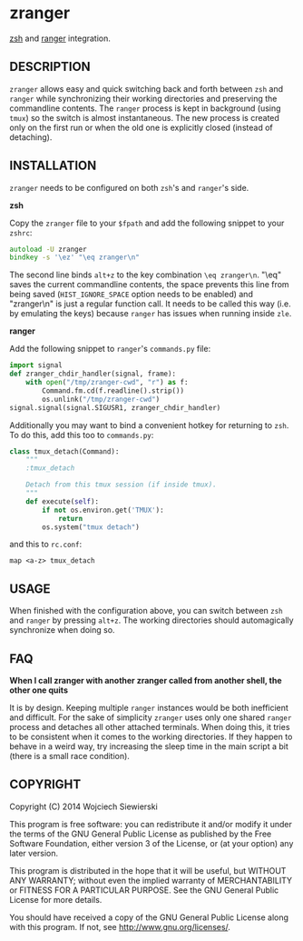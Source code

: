 zranger
=======

[zsh](http://www.zsh.org/) and [ranger](http://ranger.nongnu.org/) integration.

DESCRIPTION
-----------

`zranger` allows easy and quick switching back and forth between `zsh`
and `ranger` while synchronizing their working directories and
preserving the commandline contents. The `ranger` process is kept in
background (using `tmux`) so the switch is almost instantaneous. The
new process is created only on the first run or when the old one is
explicitly closed (instead of detaching).

INSTALLATION
------------

`zranger` needs to be configured on both `zsh`'s and `ranger`'s side.

**zsh**

Copy the `zranger` file to your `$fpath` and add the following snippet
to your `zshrc`:

```zsh
autoload -U zranger
bindkey -s '\ez' "\eq zranger\n"
```

The second line binds `alt+z` to the key combination `\eq zranger\n`.
"\eq" saves the current commandline contents, the space prevents this
line from being saved (`HIST_IGNORE_SPACE` option needs to be enabled)
and "zranger\n" is just a regular function call. It needs to be called
this way (i.e. by emulating the keys) because `ranger` has issues when
running inside `zle`.

**ranger**

Add the following snippet to `ranger`'s `commands.py` file:

```python
import signal
def zranger_chdir_handler(signal, frame):
    with open("/tmp/zranger-cwd", "r") as f:
        Command.fm.cd(f.readline().strip())
        os.unlink("/tmp/zranger-cwd")
signal.signal(signal.SIGUSR1, zranger_chdir_handler)
```

Additionally you may want to bind a convenient hotkey for returning to
`zsh`. To do this, add this too to `commands.py`:

```python
class tmux_detach(Command):
    """
    :tmux_detach

    Detach from this tmux session (if inside tmux).
    """
    def execute(self):
        if not os.environ.get('TMUX'):
            return
        os.system("tmux detach")
```

and this to `rc.conf`:

    map <a-z> tmux_detach

USAGE
-----

When finished with the configuration above, you can switch between
`zsh` and `ranger` by pressing `alt+z`. The working directories should
automagically synchronize when doing so.

FAQ
---

**When I call zranger with another zranger called from another shell,
  the other one quits**

It is by design. Keeping multiple `ranger` instances would be both
inefficient and difficult. For the sake of simplicity `zranger` uses
only one shared `ranger` process and detaches all other attached
terminals. When doing this, it tries to be consistent when it comes to
the working directories. If they happen to behave in a weird way, try
increasing the sleep time in the main script a bit (there is a small
race condition).

COPYRIGHT
---------

Copyright (C) 2014  Wojciech Siewierski

This program is free software: you can redistribute it and/or modify
it under the terms of the GNU General Public License as published by
the Free Software Foundation, either version 3 of the License, or
(at your option) any later version.

This program is distributed in the hope that it will be useful,
but WITHOUT ANY WARRANTY; without even the implied warranty of
MERCHANTABILITY or FITNESS FOR A PARTICULAR PURPOSE.  See the
GNU General Public License for more details.

You should have received a copy of the GNU General Public License
along with this program.  If not, see <http://www.gnu.org/licenses/>.
